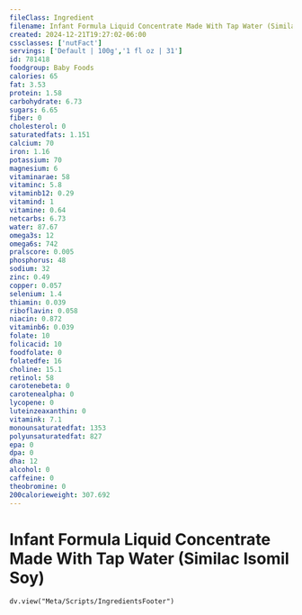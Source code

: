 ```yaml
---
fileClass: Ingredient
filename: Infant Formula Liquid Concentrate Made With Tap Water (Similac Isomil Soy)
created: 2024-12-21T19:27:02-06:00
cssclasses: ['nutFact']
servings: ['Default | 100g','1 fl oz | 31']
id: 781418
foodgroup: Baby Foods
calories: 65
fat: 3.53
protein: 1.58
carbohydrate: 6.73
sugars: 6.65
fiber: 0
cholesterol: 0
saturatedfats: 1.151
calcium: 70
iron: 1.16
potassium: 70
magnesium: 6
vitaminarae: 58
vitaminc: 5.8
vitaminb12: 0.29
vitamind: 1
vitamine: 0.64
netcarbs: 6.73
water: 87.67
omega3s: 12
omega6s: 742
pralscore: 0.005
phosphorus: 48
sodium: 32
zinc: 0.49
copper: 0.057
selenium: 1.4
thiamin: 0.039
riboflavin: 0.058
niacin: 0.872
vitaminb6: 0.039
folate: 10
folicacid: 10
foodfolate: 0
folatedfe: 16
choline: 15.1
retinol: 58
carotenebeta: 0
carotenealpha: 0
lycopene: 0
luteinzeaxanthin: 0
vitamink: 7.1
monounsaturatedfat: 1353
polyunsaturatedfat: 827
epa: 0
dpa: 0
dha: 12
alcohol: 0
caffeine: 0
theobromine: 0
200calorieweight: 307.692
---
```


# Infant Formula Liquid Concentrate Made With Tap Water (Similac Isomil Soy)

```dataviewjs
dv.view("Meta/Scripts/IngredientsFooter")
```